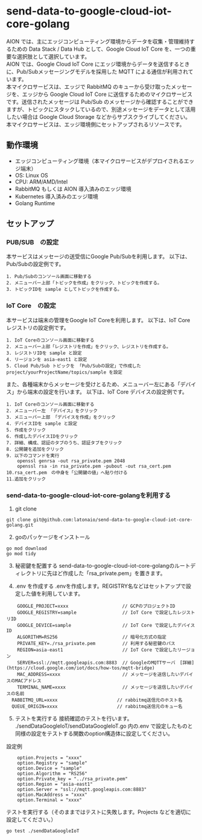 # send-data-to-google-cloud-iot-core-golang
AION では、主にエッジコンピューティング環境からデータを収集・管理維持するための Data Stack / Data Hub として、Google Cloud IoT Core を、一つの重要な選択肢として選択しています。       
AION では、Google Cloud IoT Core にエッジ環境からデータを送信するときに、Pub/Subメッセージングモデルを採用した MQTT による通信が利用されています。  
本マイクロサービスは、エッジで RabbitMQ のキューから受け取ったメッセージを、エッジから Google Cloud IoT Core に送信するためのマイクロサービスです。送信されたメッセージは Pub/Sub のメッセージから確認することができますが、トピックにスタックしているので、別途メッセージをデータとして活用したい場合は Google Cloud Storage などからサブスクライブしてください。
本マイクロサービスは、エッジ環境側にセットアップされるリソースです。 

## 動作環境

* エッジコンピューティング環境（本マイクロサービスがデプロイされるエッジ端末）  
* OS: Linux OS  
* CPU: ARM/AMD/Intel  
* RabbitMQ もしくは AION 導入済みのエッジ環境  
* Kubernetes 導入済みのエッジ環境  
* Golang Runtime  


## セットアップ
### PUB/SUB　の設定
本サービスはメッセージの送受信にGoogle Pub/Subを利用します。
以下は、Pub/Subの設定例です。

```
1. Pub/Subのコンソール画面に移動する
2. メニューバー上部「トピックを作成」をクリック、トピックを作成する。
3. トピックIDを sample としてトピックを作成する。
```

### IoT Core　の設定
本サービスは端末の管理をGoogle IoT Coreを利用します。
以下は、IoT Core レジストリの設定例です。

```
1. IoT Coreのコンソール画面に移動する
2. メニューバー上部「レジストリを作成」をクリック、レジストリを作成する。
3. レジストリIDを sample と設定
4. リージョンを asia-east1 と設定
5. Cloud Pub/Sub トピックを 「Pub/Subの設定」で作成した project/yourProjectName/topics/sample を設定

```

また、各種端末からメッセージを受けとるため、メニューバー左にある「デバイス」から端末の設定を行います。
以下は、IoT Core デバイスの設定例です。

```
1. IoT Coreのコンソール画面に移動する
2. メニューバー左 「デバイス」をクリック
3. メニューバー上部 「デバイスを作成」をクリック
4. デバイスIDを sample と設定
5. 作成をクリック
6. 作成したデバイスIDをクリック
7. 詳細、構成、認証のタブのうち、認証タブをクリック
8. 公開鍵を追加をクリック
9. 以下のコマンドを実行
    openssl genrsa -out rsa_private.pem 2048
    openssl rsa -in rsa_private.pem -pubout -out rsa_cert.pem
10.rsa_cert.pem　の中身を「公開鍵の値」へ貼り付ける
11.追加をクリック
```

### send-data-to-google-cloud-iot-core-golangを利用する

1. git clone 
```
git clone git@github.com:latonaio/send-data-to-google-cloud-iot-core-golang.git
```

2. goのパッケージをインストール
```
go mod download
go mod tidy
```

3. 秘密鍵を配置する
send-data-to-google-cloud-iot-core-golangのルートディレクトリに先ほど作成した「rsa_private.pem」を置きます。

4. .env を作成する
.envを作成します。REGISTRY名などはセットアップで設定した値を利用しています。
```
	GOOGLE_PROJECT=xxxx　　　　　　　　　　　　// GCPのプロジェクトID
	GOOGLE_REGISTRY=sample                 // IoT Core で設定したレジストリID
	GOOGLE_DEVICE=sample                   // IoT Core で設定したデバイスID
	ALGORITHM=RS256                        // 暗号化方式の指定  
	PRIVATE_KEY=./rsa_private.pem          // 利用する秘密鍵のパス
	REGION=asia-east1                      // IoT Core で設定したリージョン
	SERVER=ssl://mqtt.googleapis.com:8883  // GoogleのMQTTサーバ　[詳細](https://cloud.google.com/iot/docs/how-tos/mqtt-bridge)
	MAC_ADDRESS=xxxx                       // メッセージを送信したいデバイスのMACアドレス
	TERMINAL_NAME=xxxx                     // メッセージを送信したいデバイスの名前
  RABBITMQ_URL=xxxx                      // rabbitmq送信元のホスト名
  QUEUE_ORIGIN=xxxx                      // rabbitmq送信元のキュー名
```

5. テストを実行する
接続確認のテストを行います。
./sendDataGoogleIoT/sendDataGoogleIoT.go 内の.env で設定したものと同様の設定をテストする関数のoption構造体に設定してください。

設定例
```
	option.Projects = "xxxx"
	option.Registry = "sample"
	option.Device = "sample"
	option.Algorithm = "RS256"
	option.Private_key = "../rsa_private.pem"
	option.Region = "asia-east1"
	option.Server = "ssl://mqtt.googleapis.com:8883"
	option.MacAddress = "xxxx"
	option.Terminal = "xxxx"
```

テストを実行する（そのままではテストに失敗します。Projects などを適切に設定してください。）
```
go test ./sendDataGoogleIoT
```

